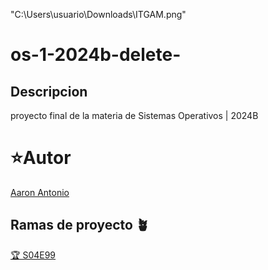 "C:\Users\usuario\Downloads\ITGAM.png"
# os-1-2024b-delete-
## Descripcion 
proyecto final de la materia de Sistemas Operativos | 2024B 

# ⭐Autor 
[Aaron Antonio](https://github.com/bigguzman00)

## Ramas de proyecto 🪴
[🏆 S04E99](#) 

